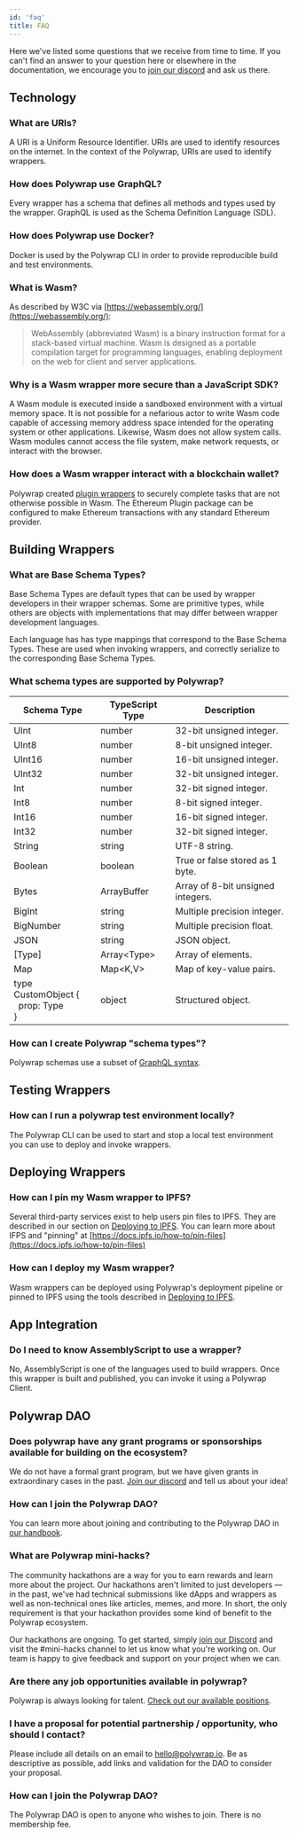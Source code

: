 ```yaml
---
id: 'faq'
title: FAQ
---
```


Here we've listed some questions that we receive from time to time. 
If you can't find an answer to your question here or elsewhere in the documentation, we encourage you to 
[join our discord](https://discord.com/invite/Z5m88a5qWu) and ask us there.

## Technology

### **What are URIs?**
A URI is a Uniform Resource Identifier. URIs are used to identify resources on the internet. In the context of the Polywrap, URIs are used to identify wrappers.

### **How does Polywrap use GraphQL?**
Every wrapper has a schema that defines all methods and types used by the wrapper. GraphQL is used as the Schema Definition Language (SDL).

### **How does Polywrap use Docker?**
Docker is used by the Polywrap CLI in order to provide reproducible build and test environments.

### **What is Wasm?**
As described by W3C via [https://webassembly.org/](https://webassembly.org/):
> WebAssembly (abbreviated Wasm) is a binary instruction format for a stack-based virtual machine. Wasm is designed as a portable compilation target for programming languages, enabling deployment on the web for client and server applications.

### **Why is a Wasm wrapper more secure than a JavaScript SDK?**
A Wasm module is executed inside a sandboxed environment with a virtual memory space.
It is not possible for a nefarious actor to write Wasm code capable of accessing memory address space intended for the operating system or other applications.
Likewise, Wasm does not allow system calls. Wasm modules cannot access the file system, make network requests, or interact with the browser.

### **How does a Wasm wrapper interact with a blockchain wallet?**
Polywrap created [plugin wrappers](./understanding-plugins) to securely complete tasks that are not otherwise possible
in Wasm. The Ethereum Plugin package can be configured to make Ethereum transactions with any standard Ethereum provider.

## Building Wrappers

### **What are Base Schema Types?**
Base Schema Types are default types that can be used by wrapper developers in their wrapper schemas.
Some are primitive types, while others are objects with implementations that may differ between wrapper development languages.

Each language has has type mappings that correspond to the Base Schema Types. These are used when invoking wrappers, and correctly serialize to the corresponding Base Schema Types.

### **What schema types are supported by Polywrap?**
| Schema Type | TypeScript Type | Description |
|-|-|-|
| UInt | number | 32-bit unsigned integer. |
| UInt8 | number | 8-bit unsigned integer. |
| UInt16 | number | 16-bit unsigned integer. |
| UInt32 | number | 32-bit unsigned integer. |
| Int | number | 32-bit signed integer. |
| Int8 | number | 8-bit signed integer. |
| Int16 | number | 16-bit signed integer. |
| Int32 | number | 32-bit signed integer. |
| String | string | UTF-8 string. |
| Boolean | boolean | True or false stored as 1 byte. |
| Bytes | ArrayBuffer | Array of 8-bit unsigned integers. |
| BigInt | string | Multiple precision integer. |
| BigNumber | string | Multiple precision float. |
| JSON | string | JSON object. |
| [Type] | Array<Type\> | Array of elements. |
| Map | Map<K,V\> | Map of key-value pairs. |
| type CustomObject {<br/>&nbsp;&nbsp;prop: Type<br/>} | object | Structured object. |

### **How can I create Polywrap "schema types"?**
Polywrap schemas use a subset of [GraphQL syntax](https://graphql.org/learn/).

## Testing Wrappers

### **How can I run a polywrap test environment locally?**
The Polywrap CLI can be used to start and stop a local test environment you can use to deploy and invoke wrappers.

## Deploying Wrappers

### **How can I pin my Wasm wrapper to IPFS?**
Several third-party services exist to help users pin files to IPFS. 
They are described in our section on [Deploying to IPFS](../quick-start/create-wasm-wrappers/deploy-to-ipfs).
You can learn more about IFPS and "pinning" at [https://docs.ipfs.io/how-to/pin-files](https://docs.ipfs.io/how-to/pin-files)

### **How can I deploy my Wasm wrapper?**
Wasm wrappers can be deployed using Polywrap's deployment pipeline or pinned to IPFS using the tools described in
[Deploying to IPFS](../quick-start/create-wasm-wrappers/deploy-to-ipfs).

## App Integration

### **Do I need to know AssemblyScript to use a wrapper?**
No, AssemblyScript is one of the languages used to build wrappers. 
Once this wrapper is built and published, you can invoke it using a Polywrap Client.

## Polywrap DAO

### **Does polywrap have any grant programs or sponsorships available for building on the ecosystem?**
We do not have a formal grant program, but we have given grants in extraordinary cases in the past. 
[Join our discord](https://discord.com/invite/Z5m88a5qWu) and tell us about your idea!

### **How can I join the Polywrap DAO?**
You can learn more about joining and contributing to the Polywrap DAO in [our handbook](https://handbook.polywrap.io/).

### **What are Polywrap mini-hacks?**
The community hackathons are a way for you to earn rewards and learn more about the project. 
Our hackathons aren't limited to just developers — in the past, we've had technical submissions like dApps and wrappers as well as non-technical ones like articles, memes, and more. 
In short, the only requirement is that your hackathon provides some kind of benefit to the Polywrap ecosystem.

Our hackathons are ongoing. 
To get started, simply [join our Discord](https://discord.com/invite/bGsqQrNhqd) and visit the #mini-hacks channel to let us know what you're working on. 
Our team is happy to give feedback and support on your project when we can.

### **Are there any job opportunities available in polywrap?**
Polywrap is always looking for talent. [Check out our available positions](https://jobs.ashbyhq.com/polywrap).

### **I have a proposal for potential partnership / opportunity, who should I contact?**
Please include all details on an email to hello@polywrap.io. Be as descriptive as possible, add links and validation for the DAO to consider your proposal.

### **How can I join the Polywrap DAO?**
The Polywrap DAO is open to anyone who wishes to join. There is no membership fee.